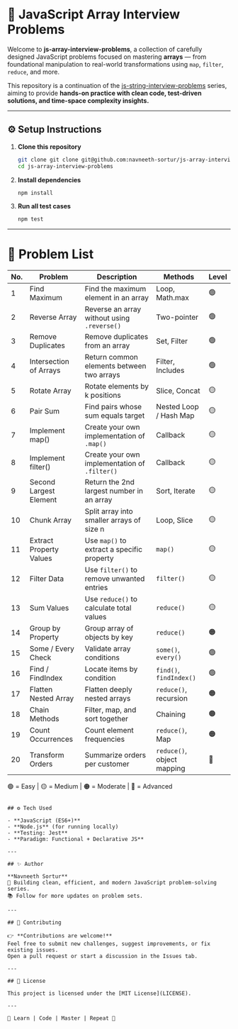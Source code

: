 # 🧩 JavaScript Array Interview Problems

Welcome to **js-array-interview-problems**, a collection of carefully designed JavaScript problems focused on mastering **arrays** — from foundational manipulation to real-world transformations using `map`, `filter`, `reduce`, and more.

This repository is a continuation of the [js-string-interview-problems](https://github.com/navneeth-sortur/js-strings-interview-problems) series, aiming to provide **hands-on practice with clean code, test-driven solutions, and time-space complexity insights.**

---

## ⚙️ Setup Instructions

1. **Clone this repository**

   ```bash
   git clone git clone git@github.com:navneeth-sortur/js-array-interview-problems.git
   cd js-array-interview-problems

   ```

2. **Install dependencies**

   ```bash
   npm install

   ```

3. **Run all test cases**
   ```bash
   npm test
   ```

---

# 🧠 Problem List

| No. | Problem                 | Description                                   | Methods                    | Level |
| --- | ----------------------- | --------------------------------------------- | -------------------------- | ----- |
| 1   | Find Maximum            | Find the maximum element in an array          | Loop, Math.max             | 🟢    |
| 2   | Reverse Array           | Reverse an array without using `.reverse()`   | Two-pointer                | 🟢    |
| 3   | Remove Duplicates       | Remove duplicates from an array               | Set, Filter                | 🟢    |
| 4   | Intersection of Arrays  | Return common elements between two arrays     | Filter, Includes           | 🟢    |
| 5   | Rotate Array            | Rotate elements by k positions                | Slice, Concat              | 🟡    |
| 6   | Pair Sum                | Find pairs whose sum equals target            | Nested Loop / Hash Map     | 🟡    |
| 7   | Implement map()         | Create your own implementation of `.map()`    | Callback                   | 🟡    |
| 8   | Implement filter()      | Create your own implementation of `.filter()` | Callback                   | 🟡    |
| 9   | Second Largest Element  | Return the 2nd largest number in an array     | Sort, Iterate              | 🟡    |
| 10  | Chunk Array             | Split array into smaller arrays of size n     | Loop, Slice                | 🟡    |
| 11  | Extract Property Values | Use `map()` to extract a specific property    | `map()`                    | 🟡    |
| 12  | Filter Data             | Use `filter()` to remove unwanted entries     | `filter()`                 | 🟡    |
| 13  | Sum Values              | Use `reduce()` to calculate total values      | `reduce()`                 | 🟡    |
| 14  | Group by Property       | Group array of objects by key                 | `reduce()`                 | 🟠    |
| 15  | Some / Every Check      | Validate array conditions                     | `some()`, `every()`        | 🟢    |
| 16  | Find / FindIndex        | Locate items by condition                     | `find()`, `findIndex()`    | 🟢    |
| 17  | Flatten Nested Array    | Flatten deeply nested arrays                  | `reduce()`, recursion      | 🟠    |
| 18  | Chain Methods           | Filter, map, and sort together                | Chaining                   | 🟠    |
| 19  | Count Occurrences       | Count element frequencies                     | `reduce()`, Map            | 🟠    |
| 20  | Transform Orders        | Summarize orders per customer                 | `reduce()`, object mapping | 🔴    |

🟢 = Easy | 🟡 = Medium | 🟠 = Moderate | 🔴 = Advanced

```

## ⚙️ Tech Used

- **JavaScript (ES6+)**
- **Node.js** (for running locally)
- **Testing: Jest**
- **Paradigm: Functional + Declarative JS**

---

## ✨ Author

**Navneeth Sortur**
🧩 Building clean, efficient, and modern JavaScript problem-solving series.
📚 Follow for more updates on problem sets.

---

## 🤝 Contributing

👉 **Contributions are welcome!**
Feel free to submit new challenges, suggest improvements, or fix existing issues.
Open a pull request or start a discussion in the Issues tab.

---

## 📄 License

This project is licensed under the [MIT License](LICENSE).

---

🚀 Learn | Code | Master | Repeat 💪

```
